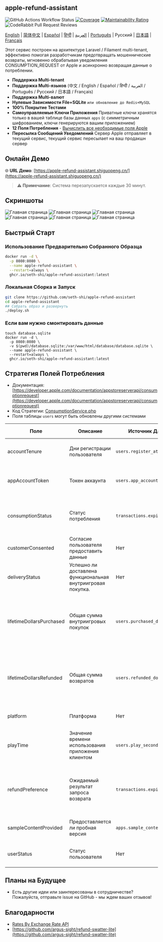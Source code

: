 ## apple-refund-assistant
![GitHub Actions Workflow Status](https://img.shields.io/github/actions/workflow/status/seth-shi/apple-refund-assistant/laravel.yml)
[![Coverage](https://sonarcloud.io/api/project_badges/measure?project=seth-shi_apple-refund-assistant&metric=coverage)](https://sonarcloud.io/summary/new_code?id=seth-shi_apple-refund-assistant)
[![Maintainability Rating](https://sonarcloud.io/api/project_badges/measure?project=seth-shi_apple-refund-assistant&metric=sqale_rating)](https://sonarcloud.io/summary/new_code?id=seth-shi_apple-refund-assistant)
![CodeRabbit Pull Request Reviews](https://img.shields.io/coderabbit/prs/github/seth-shi/apple-refund-assistant?utm_source=oss&utm_medium=github&utm_campaign=seth-shi%2Fapple-refund-assistant&labelColor=171717&color=FF570A&link=https%3A%2F%2Fcoderabbit.ai&label=CodeRabbit+Reviews)

[English](./README.md) | [简体中文](./README.zh.md) | [Español](./README.es.md) | [हिन्दी](./README.hi.md) | [العربية](./README.ar.md) | [Português](./README.pt.md) | Русский | [日本語](./README.ja.md) | [Français](./README.fr.md)

Этот сервис построен на архитектуре Laravel / Filament multi-tenant,
эффективно помогая разработчикам предотвращать мошеннические возвраты, мгновенно обрабатывая уведомления CONSUMPTION_REQUEST от Apple и асинхронно возвращая данные о потреблении.

- **Поддержка Multi-tenant**
- **Поддержка Multi-языков** (中文 / English / Español / हिन्दी / العربية / Português / Русский / 日本語 / Français)
- **Поддержка Multi-валют**
- **Нулевые Зависимости File+SQLite** `или обновление до Redis+MySQL`
- **100% Покрытие Тестами**
- **Самоуправляемые Ключи Приложения** Приватные ключи хранятся только в вашей таблице базы данных `apps` (с симметричным шифрованием, ключи генерируются вашим приложением)
- **12 Поля Потребления** - [Вычислить все необходимые поля Apple](#стратегия-полей-потребления)
- **Пересылка Сообщений Уведомлений** Сервер Apple отправляет в текущий сервис, текущий сервис пересылает на ваш продакшн сервер


## Онлайн Демо

🌐 **URL Демо**: [https://apple-refund-assistant.shiguopeng.cn/](https://apple-refund-assistant.shiguopeng.cn/)

> ⚠️ **Примечание**: Система перезапускается каждые 30 минут.

 
## Скриншоты
![Главная страница](assets/0.png)
![Главная страница](assets/1.png)
![Главная страница](assets/2.png)
![Главная страница](assets/3.png)
![Главная страница](assets/4.png)
![Главная страница](assets/5.png)


## Быстрый Старт
### Использование Предварительно Собранного Образца
```bash
docker run -d \
  -p 8080:8080 \
  --name apple-refund-assistant \
  --restart=always \
  ghcr.io/seth-shi/apple-refund-assistant:latest
```


### Локальная Сборка и Запуск
```bash
git clone https://github.com/seth-shi/apple-refund-assistant
cd apple-refund-assistant
## Собрать образ и развернуть
./deploy.sh
```

### Если вам нужно смонтировать данные
```
touch database.sqlite
docker run -d \
  -p 8080:8080 \
  -v $(pwd)/database.sqlite:/var/www/html/database/database.sqlite \
  --name apple-refund-assistant \
  --restart=always \
  ghcr.io/seth-shi/apple-refund-assistant:latest
```

## Стратегия Полей Потребления
* Документация: [https://developer.apple.com/documentation/appstoreserverapi/consumptionrequest](https://developer.apple.com/documentation/appstoreserverapi/consumptionrequest)
* Код Стратегии: [ConsumptionService.php](./app/Services/ConsumptionService.php) 
* Поля таблицы `users` могут быть обновлены другими системами

| Поле                       | Описание                | Источник Данных                          | Правило Вычисления                                                                                           |
|--------------------------|-------------------|--------------------------------|------------------------------------------------------------------------------------------------|
| accountTenure            | Дни регистрации пользователя            | `users.register_at`            | Текущее время минус время регистрации                                                                                     |
| appAccountToken          | Токен аккаунта          | `users.app_account_token`      | [Нужно передавать при создании клиентом заказа](https://developer.apple.com/documentation/StoreKit/Transaction/appAccountToken) |
| consumptionStatus        | Статус потребления              | `transactions.expiration_date` | Сравнить с текущим временем, если истек срок вернуть потреблено                                                                              |
| customerConsented        | Согласие пользователя предоставить данные          | Нет                              | Жестко закодировано `true`                                                                                       |
| deliveryStatus           | Успешно ли доставлена функциональная внутриигровая покупка. | Нет                              | Жестко закодировано `0`(нормальная доставка)                                                                                    |
| lifetimeDollarsPurchased | Общая сумма внутриигровых покупок             | `users.purchased_dollars`      | Накопить это поле на основе событий транзакций Apple, вы также можете накапливать сами                                                                        |
| lifetimeDollarsRefunded  | Общая сумма возвратов             | `users.refunded_dollars`       | Накопить это поле на основе событий возвратов Apple, вы также можете накапливать сами                                                                        |
| platform                 | Платформа                | Нет                              | Жестко закодировано `1`(apple)                                                                                   |
| playTime                 | Значение времени использования приложения клиентом        | `users.play_seconds`           | Ваша система должна поддерживать обновление этого поля, иначе это `0`                                                                          |
| refundPreference         | Ожидаемый результат запроса возврата         | `transactions.expiration_date` | Сравнить с текущим временем, если истек срок надеяться отклонить возврат                                                                             |
| sampleContentProvided    | Предоставляется ли пробная версия            | `apps.sample_content_provided` | Настроить приложение при создании приложения                                                                                      |
| userStatus               | Статус пользователя              | Нет                              | Жестко закодировано `1`(нормальный пользователь)                                                                                   |

## Планы на Будущее
- Есть другие идеи или заинтересованы в сотрудничестве? Пожалуйста, отправьте issue на GitHub - мы ждем ваших отзывов!

## Благодарности
* [Rates By Exchange Rate API](https://www.exchangerate-api.com)
* [https://github.com/argus-sight/refund-swatter-lite](https://github.com/argus-sight/refund-swatter-lite)